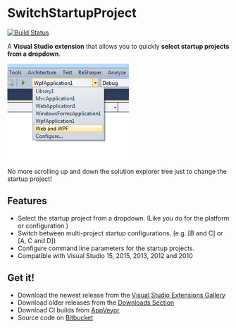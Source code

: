 # SwitchStartupProject

[![Build Status](https://ci.appveyor.com/api/projects/status/2a8oggluwv5p1i1v?svg=true)](https://ci.appveyor.com/project/thirteen/switchstartupproject)

A **Visual Studio extension** that allows you to quickly **select startup projects from a dropdown**.

![Preview](SwitchStartupProject/Resources/preview.png)

No more scrolling up and down the solution explorer tree just to change the startup project!

## Features

* Select the startup project from a dropdown. (Like you do for the platform or configuration.)
* Switch between multi-project startup configurations. (e.g. [B and C] or [A, C and D])
* Configure command line parameters for the startup projects.
* Compatible with Visual Studio 15, 2015, 2013, 2012 and 2010

## Get it!

* Download the newest release from the [Visual Studio Extensions Gallery](http://visualstudiogallery.msdn.microsoft.com/f4e1be8c-b2dd-4dec-b273-dd88f8818571)
* Download older releases from the [Downloads Section](https://bitbucket.org/thirteen/switchstartupproject/downloads)
* Download CI builds from [AppVeyor](https://ci.appveyor.com/project/thirteen/switchstartupproject)
* Source code on [Bitbucket](https://bitbucket.org/thirteen/switchstartupproject/src)
